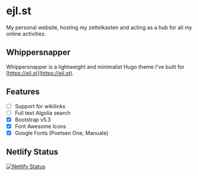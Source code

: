 # ejl.st

My personal website, hosting my zettelkasten and acting as a hub for all my online activities. 

## Whippersnapper

Whippersnapper is a lightweight and minimalist Hugo theme I've built for [https://ejl.st](https://ejl.st).

## Features

- [ ] Support for wikilinks
- [ ] Full text Algolia search
- [x] Bootstrap v5.3
- [x] Font Awesome Icons
- [x] Google Fonts (Poetsen One, Manuale)

## Netlify Status
[![Netlify Status](https://api.netlify.com/api/v1/badges/b897c6b7-59f5-436a-8950-242d0b716fd2/deploy-status)](https://app.netlify.com/sites/ejlst/deploys)